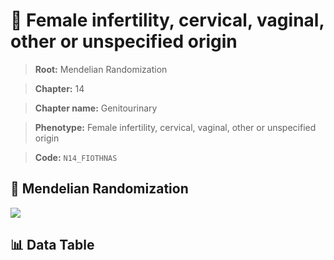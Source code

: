 # 🧪 Female infertility, cervical, vaginal, other or unspecified origin

> **Root:** Mendelian Randomization

> **Chapter:** 14  

> **Chapter name:** Genitourinary

> **Phenotype:** Female infertility, cervical, vaginal, other or unspecified origin  

> **Code:** `N14_FIOTHNAS`

## 🧬 Mendelian Randomization  

<img src="/MR/Figures/Forward/N14_FIOTHNAS.png"/>

## 📊 Data Table

<CsvTableMRF src="/MR/Data/Forward/N14_FIOTHNAS.csv"/>
